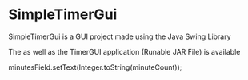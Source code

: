 # SimpleTimerGui
SimpleTimerGui is a GUI project made using the Java Swing Library

The <source code/> as well as the TimerGUI application (Runable JAR File) is available

minutesField.setText(Integer.toString(minuteCount));

